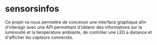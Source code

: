 # sensorsinfos

Ce projet va nous permettre de concevoir une interface graphique afin d'interagir avec une API permettant d'obtenir des informations sur la luminosité et la température ambiante, de contrôler une LED à distance et d'afficher les capteurs connectés.

